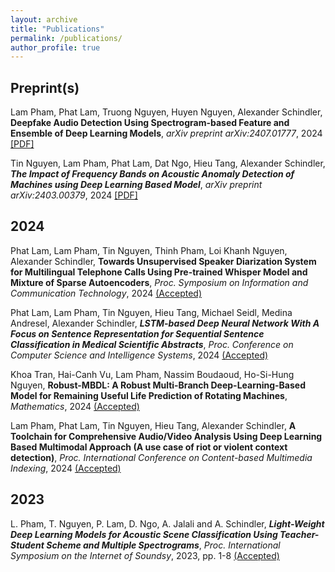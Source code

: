 ```yaml
---
layout: archive
title: "Publications"
permalink: /publications/
author_profile: true
---
```


Preprint(s)
------

Lam Pham, Phat Lam, Truong Nguyen, Huyen Nguyen, Alexander Schindler, __Deepfake Audio Detection Using Spectrogram-based Feature and Ensemble of Deep Learning Models__, *arXiv preprint arXiv:2407.01777*, 2024 [[PDF]](https://arxiv.org/pdf/2407.01777)

Tin Nguyen, Lam Pham, Phat Lam, Dat Ngo, Hieu Tang, Alexander Schindler, ___The Impact of Frequency Bands on Acoustic Anomaly Detection of Machines using Deep Learning Based Model___, *arXiv preprint arXiv:2403.00379*, 2024 [[PDF]](https://arxiv.org/pdf/2403.00379)

2024
------
Phat Lam, Lam Pham, Tin Nguyen, Thinh Pham, Loi Khanh Nguyen, Alexander Schindler, __Towards Unsupervised Speaker Diarization System for Multilingual Telephone Calls Using Pre-trained Whisper Model and Mixture of Sparse Autoencoders__, *Proc. Symposium on Information and Communication Technology*, 2024 [(Accepted)](https://arxiv.org/pdf/2407.01963)

Phat Lam, Lam Pham, Tin Nguyen, Hieu Tang, Michael Seidl, Medina Andresel, Alexander Schindler, ___LSTM-based Deep Neural Network With A Focus on Sentence Representation for Sequential Sentence Classification in Medical Scientific Abstracts___, *Proc. Conference on Computer Science and Intelligence Systems*, 2024 [(Accepted)](https://arxiv.org/pdf/2401.15854)

Khoa Tran, Hai-Canh Vu, Lam Pham, Nassim Boudaoud, Ho-Si-Hung Nguyen, __Robust-MBDL: A Robust Multi-Branch Deep-Learning-Based Model for Remaining Useful Life Prediction of Rotating Machines__, *Mathematics*, 2024 [(Accepted)](https://www.mdpi.com/2227-7390/12/10/1569)

Lam Pham, Phat Lam, Tin Nguyen, Hieu Tang, Alexander Schindler, __A Toolchain for Comprehensive Audio/Video Analysis Using Deep Learning Based Multimodal Approach (A use case of riot or violent context detection)__, *Proc. International Conference on Content-based Multimedia Indexing*, 2024 [(Accepted)](https://arxiv.org/pdf/2407.03110)

2023
------

L. Pham, T. Nguyen, P. Lam, D. Ngo, A. Jalali and A. Schindler, ___Light-Weight Deep Learning Models for Acoustic Scene Classification Using Teacher-Student Scheme and Multiple Spectrograms___, *Proc. International Symposium on the Internet of Soundsy*, 2023, pp. 1-8 [(Accepted)](https://ieeexplore.ieee.org/abstract/document/10335258/authors#authors)

